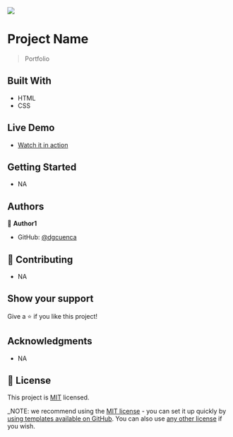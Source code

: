![](https://img.shields.io/badge/Microverse-blueviolet)

# Project Name

> Portfolio


## Built With

- HTML
- CSS

## Live Demo 

- [Watch it in action](https://dgcuenca.github.io/Portfolio/)

## Getting Started

- NA

## Authors

👤 **Author1**

- GitHub: [@dgcuenca](https://github.com/dgcuenca)


## 🤝 Contributing

- NA

## Show your support

Give a ⭐️ if you like this project!

## Acknowledgments

- NA

## 📝 License

This project is [MIT](https://www.mit.edu/) licensed.

_NOTE: we recommend using the [MIT license](https://choosealicense.com/licenses/mit/) - you can set it up quickly by [using templates available on GitHub](https://docs.github.com/en/communities/setting-up-your-project-for-healthy-contributions/adding-a-license-to-a-repository). You can also use [any other license](https://choosealicense.com/licenses/) if you wish.